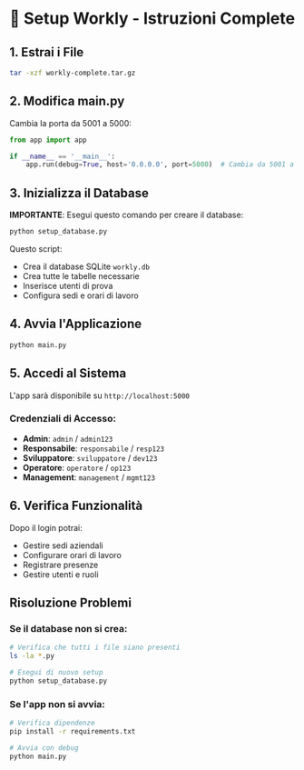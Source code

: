 # 🚀 Setup Workly - Istruzioni Complete

## 1. Estrai i File
```bash
tar -xzf workly-complete.tar.gz
```

## 2. Modifica main.py
Cambia la porta da 5001 a 5000:
```python
from app import app

if __name__ == '__main__':
    app.run(debug=True, host='0.0.0.0', port=5000)  # Cambia da 5001 a 5000
```

## 3. Inizializza il Database
**IMPORTANTE**: Esegui questo comando per creare il database:
```bash
python setup_database.py
```

Questo script:
- Crea il database SQLite `workly.db`
- Crea tutte le tabelle necessarie
- Inserisce utenti di prova
- Configura sedi e orari di lavoro

## 4. Avvia l'Applicazione
```bash
python main.py
```

## 5. Accedi al Sistema
L'app sarà disponibile su `http://localhost:5000`

### Credenziali di Accesso:
- **Admin**: `admin` / `admin123`
- **Responsabile**: `responsabile` / `resp123`
- **Sviluppatore**: `sviluppatore` / `dev123`
- **Operatore**: `operatore` / `op123`
- **Management**: `management` / `mgmt123`

## 6. Verifica Funzionalità
Dopo il login potrai:
- Gestire sedi aziendali
- Configurare orari di lavoro
- Registrare presenze
- Gestire utenti e ruoli

## Risoluzione Problemi

### Se il database non si crea:
```bash
# Verifica che tutti i file siano presenti
ls -la *.py

# Esegui di nuovo setup
python setup_database.py
```

### Se l'app non si avvia:
```bash
# Verifica dipendenze
pip install -r requirements.txt

# Avvia con debug
python main.py
```